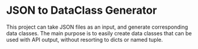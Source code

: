 # JSON to DataClass Generator

This project can take JSON files as an input, and generate corresponding
data classes. The main purpose is to easily create data classes that can be
used with API output, without resorting to dicts or named tuple.

